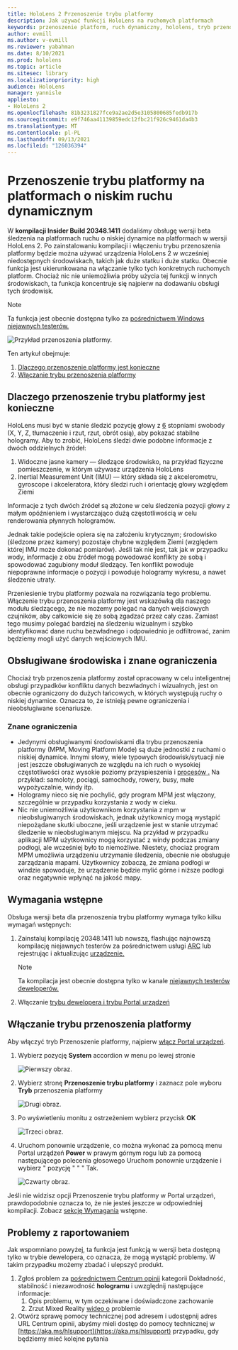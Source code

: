 ```yaml
---
title: HoloLens 2 Przenoszenie trybu platformy
description: Jak używać funkcji HoloLens na ruchomych platformach
keywords: przenoszenie platform, ruch dynamiczny, hololens, tryb przenoszenia platformy
author: evmill
ms.author: v-evmill
ms.reviewer: yabahman
ms.date: 8/10/2021
ms.prod: hololens
ms.topic: article
ms.sitesec: library
ms.localizationpriority: high
audience: HoloLens
manager: yannisle
appliesto:
- HoloLens 2
ms.openlocfilehash: 81b3231827fce9a2ae2d5e3105800685fedb917b
ms.sourcegitcommit: e9f746aa41139859edc12fbc21f926c9461da4b3
ms.translationtype: MT
ms.contentlocale: pl-PL
ms.lasthandoff: 09/13/2021
ms.locfileid: "126036394"
---
```

# <a name="moving-platform-mode-on-low-dynamic-motion-moving-platforms"></a>Przenoszenie trybu platformy na platformach o niskim ruchu dynamicznym

W **kompilacji Insider Build 20348.1411** dodaliśmy obsługę wersji beta śledzenia na platformach ruchu o niskiej dynamice na platformach w wersji HoloLens 2. Po zainstalowaniu kompilacji i włączeniu trybu przenoszenia platformy będzie można używać urządzenia HoloLens 2 w wcześniej niedostępnych środowiskach, takich jak duże statku i duże statku. Obecnie funkcja jest ukierunkowana na włączanie tylko tych konkretnych ruchomych platform. Chociaż nic nie uniemożliwia próby użycia tej funkcji w innych środowiskach, ta funkcja koncentruje się najpierw na dodawaniu obsługi tych środowisk.

> [!NOTE]
> Ta funkcja jest obecnie dostępna tylko za [pośrednictwem Windows niejawnych testerów.](hololens-insider.md)

![Przykład przenoszenia platformy.](./images/mpm-compare.gif)

Ten artykuł obejmuje:

1. [Dlaczego przenoszenie platformy jest konieczne](#why-moving-platform-mode-is-necessary)
1. [Włączanie trybu przenoszenia platformy](#enabling-moving-platform-mode)

## <a name="why-moving-platform-mode-is-necessary"></a>Dlaczego przenoszenie trybu platformy jest konieczne

HoloLens musi być w stanie śledzić pozycję głowy z [6](https://en.wikipedia.org/wiki/Six_degrees_of_freedom) stopniami swobody (X, Y, Z, tłumaczenie i rzut, rzut, obrót osią), aby pokazać stabilne hologramy. Aby to zrobić, HoloLens śledzi dwie podobne informacje z dwóch oddzielnych źródeł:

1. Widoczne jasne kamery — śledzące środowisko, na przykład fizyczne pomieszczenie, w którym używasz urządzenia HoloLens
1. Inertial Measurement Unit (IMU) — który składa się z akcelerometru, gyroscope i akceleratora, który śledzi ruch i orientację głowy względem Ziemi

Informacje z tych dwóch źródeł są złożone w celu śledzenia pozycji głowy z małym opóźnieniem i wystarczająco dużą częstotliwością w celu renderowania płynnych hologramów.

Jednak takie podejście opiera się na założeniu krytycznym; środowisko (śledzone przez kamery) pozostaje chybne względem Ziemi (względem której IMU może dokonać pomiarów). Jeśli tak nie jest, tak jak w przypadku wody, informacje z obu źródeł mogą powodować konflikty ze sobą i spowodować zagubiony moduł śledzący. Ten konflikt powoduje niepoprawne informacje o pozycji i powoduje hologramy wykresu, a nawet śledzenie utraty.

Przeniesienie trybu platformy pozwala na rozwiązania tego problemu. Włączenie trybu przenoszenia platformy jest wskazówką dla naszego modułu śledzącego, że nie możemy polegać na danych wejściowych czujników, aby całkowicie się ze sobą zgadzać przez cały czas. Zamiast tego musimy polegać bardziej na śledzeniu wizualnym i szybko identyfikować dane ruchu bezwładnego i odpowiednio je odfiltrować, zanim będziemy mogli użyć danych wejściowych IMU.

## <a name="supported-environments-and-known-limitations"></a>Obsługiwane środowiska i znane ograniczenia

Chociaż tryb przenoszenia platformy został opracowany w celu inteligentnej obsługi przypadków konfliktu danych bezwładnych i wizualnych, jest on obecnie ograniczony do dużych łańcowych, w których występują ruchy o niskiej dynamice. Oznacza to, że istnieją pewne ograniczenia i nieobsługiwane scenariusze.

### <a name="known-limitations"></a>Znane ograniczenia

- Jedynymi obsługiwanymi środowiskami dla trybu przenoszenia platformy (MPM, Moving Platform Mode) są duże jednostki z ruchami o niskiej dynamice. Innymi słowy, wiele typowych środowisk/sytuacji nie jest jeszcze obsługiwanych ze względu na ich ruch o wysokiej częstotliwości oraz wysokie poziomy przyspieszenia i [procesów .](https://en.wikipedia.org/wiki/Jerk_(physics))  Na przykład: samoloty, pociągi, samochody, rowery, busy, małe wypożyczalnie, windy itp.
- Hologramy nieco się nie pochylić, gdy program MPM jest włączony, szczególnie w przypadku korzystania z wody w cieku.
- Nic nie uniemożliwia użytkownikom korzystania z mpm w nieobsługiwanych środowiskach, jednak użytkownicy mogą wystąpić niepożądane skutki uboczne, jeśli urządzenie jest w stanie utrzymać śledzenie w nieobsługiwanym miejscu. Na przykład w przypadku aplikacji MPM użytkownicy mogą korzystać z windy podczas zmiany podłogi, ale wcześniej było to niemożliwe. Niestety, chociaż program MPM umożliwia urządzeniu utrzymanie śledzenia, obecnie nie obsługuje zarządzania mapami. Użytkownicy zobaczą, że zmiana podłogi w windzie spowoduje, że urządzenie będzie mylić górne i niższe podłogi oraz negatywnie wpłynąć na jakość mapy.

## <a name="prerequisites"></a>Wymagania wstępne

Obsługa wersji beta dla przenoszenia trybu platformy wymaga tylko kilku wymagań wstępnych:

1. Zainstaluj kompilację 20348.1411 lub nowszą, flashując najnowszą kompilację niejawnych testerów za pośrednictwem usługi [ARC](hololens-insider.md#ffu-download-and-flash-directions) lub rejestrując i aktualizując [urządzenie.](hololens-insider.md#start-receiving-insider-builds)

   > [!NOTE]
   > Ta kompilacja jest obecnie dostępna tylko w kanale [niejawnych testerów deweloperów.](hololens-insider.md#start-receiving-insider-builds)

2. Włączanie [trybu dewelopera i trybu Portal urządzeń](/mixed-reality/develop/platform-capabilities-and-apis/using-the-windows-device-portal)

## <a name="enabling-moving-platform-mode"></a>Włączanie trybu przenoszenia platformy

Aby włączyć tryb Przenoszenie platformy, najpierw [włącz Portal urządzeń](/windows/mixed-reality/develop/platform-capabilities-and-apis/using-the-windows-device-portal).

1. Wybierz pozycję **System** accordion w menu po lewej stronie

   ![Pierwszy obraz.](.\images\mpm-01.png)

2. Wybierz stronę **Przenoszenie trybu platformy** i zaznacz pole wyboru **Tryb** przenoszenia platformy

    ![Drugi obraz.](.\images\mpm-02.png)

3. Po wyświetleniu monitu z ostrzeżeniem wybierz przycisk **OK**

   ![Trzeci obraz.](.\images\mpm-03.png)

4. Uruchom ponownie urządzenie, co można wykonać za pomocą menu Portal urządzeń **Power** w prawym górnym rogu lub za pomocą następującego polecenia głosowego Uruchom ponownie urządzenie i wybierz &quot; pozycję &quot; &quot; &quot; Tak.

   ![Czwarty obraz.](.\images\mpm-04.png)

Jeśli nie widzisz opcji Przenoszenie trybu platformy w Portal urządzeń, prawdopodobnie oznacza to, że nie jesteś jeszcze w odpowiedniej kompilacji. Zobacz [sekcję Wymagania](#prerequisites) wstępne.

## <a name="reporting-issues"></a>Problemy z raportowaniem

Jak wspomniano powyżej, ta funkcja jest funkcją w wersji beta dostępną tylko w trybie dewelopera, co oznacza, że mogą wystąpić problemy. W takim przypadku możemy zbadać i ulepszyć produkt.

1. Zgłoś problem za [pośrednictwem Centrum opinii](hololens-feedback.md) kategorii Dokładność, stabilność i niezawodność **hologramu** i uwzględnij następujące informacje:
    1. Opis problemu, w tym oczekiwane i doświadczone zachowanie
    1. Zrzut Mixed Reality [wideo o](holographic-photos-and-videos.md#capture-a-mixed-reality-video) problemie
2.  Otwórz sprawę pomocy technicznej pod adresem i udostępnij adres URL Centrum opinii, abyśmy mieli dostęp do pomocy technicznej w [https://aka.ms/hlsupport](https://aka.ms/hlsupport) przypadku, gdy będziemy mieć kolejne pytania